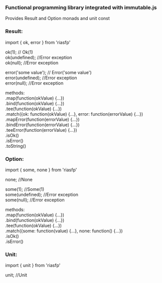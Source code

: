 ### Functional programming library integrated with immutable.js

Provides Result and Option monads and unit const

### Result:

import { ok, error } from 'riasfp'

ok(1); // Ok(1)\
ok(undefined); //Error exception\
ok(null); //Error exception

error('some value'); // Error('some value')\
error(undefined); //Error exception\
error(null); //Error exception

methods:\
.map(function(okValue) {...})\
.bind(function(okValue) {...})\
.tee(function(okValue) {...})\
.match({ok: function(okValue) {...}, error: function(errorValue) {...})
.mapError(function(errorValue) {...})\
.bindError(function(errorValue) {...})\
.teeError(function(errorValue) {...})\
.isOk()\
.isError()\
.toString()

### Option:

import { some, none } from 'riasfp'

none; //None

some(1); //Some(1)\
some(undefined); //Error exception\
some(null); //Error exception

methods:\
.map(function(okValue) {...})\
.bind(function(okValue) {...})\
.tee(function(okValue) {...})\
.match({some: function(value) {...}, none: function() {...})\
.isOk()\
.isError()

### Unit:

import { unit } from 'riasfp'

unit; //Unit
